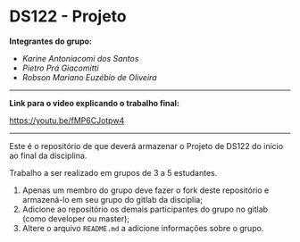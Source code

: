 # DS122 - Projeto

**Integrantes do grupo:**
- _Karine Antoniacomi dos Santos_
- _Pietro Prá Giacomitti_
- _Robson Mariano Euzébio de Oliveira_

*************************

**Link para o video explicando o trabalho final:**

https://youtu.be/fMP6CJotpw4

*************************

Este é o repositório de que deverá armazenar o Projeto de DS122 do início ao final da disciplina.

Trabalho a ser realizado em grupos de 3 a 5 estudantes.

1. Apenas um membro do grupo deve fazer o fork deste repositório e armazená-lo em seu grupo do gitlab da disciplia;
2. Adicione ao repositório os demais participantes do grupo no gitlab (como developer ou master);
3. Altere o arquivo `README.md` a adicione informações sobre o grupo.
